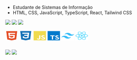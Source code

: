 - Estudante de Sistemas de Informação
- HTML, CSS, JavaScript, TypeScript, React, Tailwind CSS

<div>
  <a href="https://github.com/LucasStorck"></a>
  <img height="180em" src="https://github-readme-stats.vercel.app/api?username=LucasStorck&show_icons=true&theme=dark&"/>
  <img height="180em" src="https://github-readme-stats.vercel.app/api/top-langs/?username=LucasStorck&layout=compact&theme=dark"/>
  <img height="180em" src="https://github-readme-stats.vercel.app/api/top-langs/?username=LucasStorck&layout=compact&theme=dark"/>
</div>

<div style="display: inline_block"><br>
  <img align="center" alt="Lucas-React" height="30" width="40" src="https://github.com/devicons/devicon/blob/master/icons/html5/html5-plain.svg">
  <img align="center" alt="Lucas-React" height="30" width="40" src="https://github.com/devicons/devicon/blob/master/icons/css3/css3-plain.svg">
  <img align="center" alt="Lucas-Js" height="30" width="40" src="https://raw.githubusercontent.com/devicons/devicon/master/icons/javascript/javascript-plain.svg">
  <img align="center" alt="Lucas-Ts" height="30" width="40" src="https://raw.githubusercontent.com/devicons/devicon/master/icons/typescript/typescript-plain.svg">
  <img align="center" alt="Lucas-React" height="30" width="40" src="https://github.com/devicons/devicon/blob/master/icons/tailwindcss/tailwindcss-original.svg">
  <img align="center" alt="Lucas-React" height="30" width="40" src="https://raw.githubusercontent.com/devicons/devicon/master/icons/react/react-original.svg">
</div>

##

<div> 
  <a href="https://instagram.com/lucas.storck6" target="_blank"><img src="https://img.shields.io/badge/-Instagram-%23E4405F?style=for-the-badge&logo=instagram&logoColor=white" target="_blank"></a>
  <a href="https://www.linkedin.com/in/lucasstorck/" target="_blank"><img src="https://img.shields.io/badge/-LinkedIn-%230077B5?style=for-the-badge&logo=linkedin&logoColor=white" target="_blank"></a> 
  
</div>
